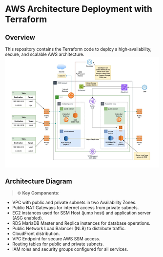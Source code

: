 # AWS Architecture Deployment with Terraform

## Overview

This repository contains the Terraform code to deploy a high-availability, secure, and scalable AWS architecture. 
![](./screenshots-aws/architecture.png)
## Architecture Diagram

> ⚙️ **Key Components:**
- VPC with public and private subnets in two Availability Zones.
- Public NAT Gateways for internet access from private subnets.
- EC2 instances used for SSM Host (jump host) and application server (ASG enabled).
- RDS MariaDB Master and Replica instances for database operations.
- Public Network Load Balancer (NLB) to distribute traffic.
- CloudFront distribution.
- VPC Endpoint for secure AWS SSM access.
- Routing tables for public and private subnets.
- IAM roles and security groups configured for all services.

